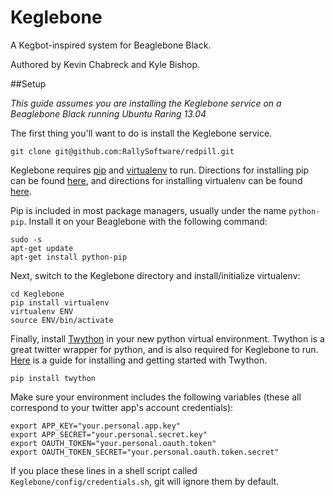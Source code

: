Keglebone
=========

A Kegbot-inspired system for Beaglebone Black.

Authored by Kevin Chabreck and Kyle Bishop.

##Setup

*This guide assumes you are installing the Keglebone service on a Beaglebone Black running Ubuntu Raring 13.04*

The first thing you'll want to do is install the Keglebone service. 

```
git clone git@github.com:RallySoftware/redpill.git
```

Keglebone requires [pip](https://github.com/pypa/pip) and [virtualenv](https://pypi.python.org/pypi/virtualenv) to run. Directions for installing pip can be found [here](http://www.pip-installer.org/en/latest/installing.html#using-package-managers), and directions for installing virtualenv can be found [here](https://pypi.python.org/pypi/virtualenv).

Pip is included in most package managers, usually under the name `python-pip`. Install it on your Beaglebone with the following command:

```
sudo -s
apt-get update
apt-get install python-pip
```

Next, switch to the Keglebone directory and install/initialize virtualenv:

```
cd Keglebone
pip install virtualenv
virtualenv ENV
source ENV/bin/activate
```

Finally, install [Twython](https://github.com/ryanmcgrath/twython) in your new python virtual environment. Twython is a great twitter wrapper for python, and is also required for Keglebone to run. [Here](https://twython.readthedocs.org/en/latest/usage/starting_out.html) is a guide for installing and getting started with Twython.

```
pip install twython
```

Make sure your environment includes the following variables (these all correspond to your twitter app's account credentials):

```
export APP_KEY="your.personal.app.key"
export APP_SECRET="your.personal.secret.key"
export OAUTH_TOKEN="your.personal.oauth.token" 
export OAUTH_TOKEN_SECRET="your.personal.oauth.token.secret"
```

If you place these lines in a shell script called `Keglebone/config/credentials.sh`, git will ignore them by default.
